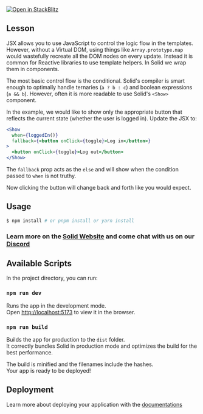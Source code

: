 [![Open in StackBlitz](https://developer.stackblitz.com/img/open_in_stackblitz.svg)](https://stackblitz.com/github/edivados/solid-tutorials/tree/main/tutorials/flow_show?file=src/main.jsx)

## Lesson

JSX allows you to use JavaScript to control the logic flow in the templates. However, without a Virtual DOM, using things like `Array.prototype.map` would wastefully recreate all the DOM nodes on every update. Instead it is common for Reactive libraries to use template helpers. In Solid we wrap them in components.

The most basic control flow is the conditional. Solid's compiler is smart enough to optimally handle ternaries (`a ? b : c`) and boolean expressions (`a && b`). However, often it is more readable to use Solid's `<Show>` component.

In the example, we would like to show only the appropriate button that reflects the current state (whether the user is logged in). Update the JSX to:
```jsx
<Show
  when={loggedIn()}
  fallback={<button onClick={toggle}>Log in</button>}
>
  <button onClick={toggle}>Log out</button>
</Show>
```
The `fallback` prop acts as the `else` and will show when the condition passed to `when` is not truthy.

Now clicking the button will change back and forth like you would expect.


## Usage

```bash
$ npm install # or pnpm install or yarn install
```

### Learn more on the [Solid Website](https://solidjs.com) and come chat with us on our [Discord](https://discord.com/invite/solidjs)

## Available Scripts

In the project directory, you can run:

### `npm run dev`

Runs the app in the development mode.<br>
Open [http://localhost:5173](http://localhost:5173) to view it in the browser.

### `npm run build`

Builds the app for production to the `dist` folder.<br>
It correctly bundles Solid in production mode and optimizes the build for the best performance.

The build is minified and the filenames include the hashes.<br>
Your app is ready to be deployed!

## Deployment

Learn more about deploying your application with the [documentations](https://vite.dev/guide/static-deploy.html)
